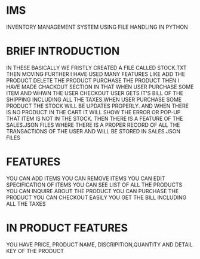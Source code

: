# IMS
INVENTORY MANAGEMENT SYSTEM USING FILE HANDLING IN PYTHON

# BRIEF INTRODUCTION 
IN THESE BASICALLY WE FRISTLY CREATED A FILE CALLED STOCK.TXT THEN MOVING FURTHER I HAVE USED MANY FEATURES LIKE ADD THE PRODUCT DELETE THE PRODUCT PURCHASE THE PRODUCT THEN I HAVE MADE CHACKOUT SECTION IN THAT WHEN USER PURCHASE SOME ITEM AND WHWN THE USER CHECKOUT USER GETS IT'S BILL OF THE SHIPPING INCLUDING ALL THE TAXES.WHEN USER PURCHASE SOME PRODUCT THE STOCK WILL BE UPDATES PROPERLY. AND WHEN THERE IS NO PRODUCT IN THE CART IT WILL SHOW THE ERROR OR POP-UP THAT ITEM IS NOT IN THE STOCK. THEN THERE IS A FEATURE OF THE SALES.JSON FILES WHERE THERE IS A PROPER RECORD OF ALL THE TRANSACTIONS OF THE USER AND WILL BE STORED IN SALES.JSON FILES

# FEATURES
YOU CAN ADD ITEMS
YOU CAN REMOVE ITEMS
YOU CAN EDIT SPECIFICATION OF ITEMS
YOU CAN SEE LIST OF ALL THE PRODUCTS
YOU CAN INQUIRE ABOUT THE PRODUCT
YOU CAN PURCHASE THE PRODUCT
YOU CAN CHECKOUT EASILY
YOU GET THE BILL INCLUDING ALL THE TAXES

# IN PRODUCT FEATURES
YOU HAVE PRICE, PRODUCT NAME, DISCRIPITION,QUANTITY AND DETAIL KEY OF THE PRODUCT
